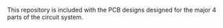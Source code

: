 This repository is included with the PCB designs designed for the major 4 parts of the circuit system.
